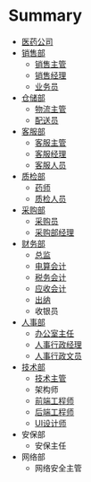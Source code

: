 # Summary

* [医药公司](README.md)
* [销售部](xiao-shou-bu.md)
  * [销售主管](xiao-shou-bu/xiao-shou-zhu-guan.md)
  * [销售经理](xiao-shou-bu/xiao-shou-jing-li.md)
  * [业务员](xiao-shou-bu/ye-wu-yuan.md)
* [仓储部](wu-liu-bu.md)
  * [物流主管](wu-liu-bu/wu-liu-zhu-guan.md)
  * [配送员](wu-liu-bu/pei-song-yuan.md)
* [客服部](ke-fu-bu.md)
  * [客服主管](ke-fu-bu/ke-fu-zhu-guan.md)
  * [客服经理](ke-fu-bu/ke-fu-jing-li.md)
  * [客服人员](ke-fu-bu/ke-fu-ren-yuan.md)
* [质检部](zhi-jian-bu.md)
  * [药师](zhi-jian-bu/yao-shi.md)
  * [质检人员](zhi-jian-bu/zhi-jian-ren-yuan.md)
* [采购部](cai-gou-bu.md)
  * [采购员](cai-gou-bu/cai-gou-ren-yuan.md)
  * [采购部经理](cai-gou-bu/cai-gou-bu-jing-li.md)
* [财务部](cai-wu-bu.md)
  * [总监](cai-wu-bu/zong-jian.md)
  * [电算会计](cai-wu-bu/dian-suan-hui-ji.md)
  * [税务会计](cai-wu-bu/shui-wu-hui-ji.md)
  * [应收会计](cai-wu-bu/ying-shou-hui-ji.md)
  * [出纳](cai-wu-bu/chu-na.md)
  * 收银员
* [人事部](zong-he-bu.md)
  * [办公室主任](zong-he-bu/ban-gong-shi-zhu-ren.md)
  * [人事行政经理](zong-he-bu/ren-shi-xing-zheng-jing-li.md)
  * [人事行政文员](zong-he-bu/ren-shi-xing-zheng-wen-yuan.md)
* [技术部](ji-zhu-bu.md)
  * [技术主管](ji-zhu-bu/ji-zhu-zhu-guan.md)
  * 架构师
  * [前端工程师](ji-zhu-bu/qian-duan-gong-cheng-shi.md)
  * [后端工程师](ji-zhu-bu/hou-duan-gong-cheng-shi.md)
  * [UI设计师](ji-zhu-bu/uishe-ji-shi.md)
* 安保部
  * 安保主任
* 网络部
  * 网络安全主管

